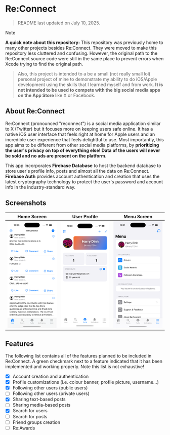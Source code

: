 # Re:Connect

> README last updated on July 10, 2025.

> [!NOTE]
> **A quick note about this repository:**
> This repository was previously home to many other projects besides Re:Connect. They were moved to make this repository less cluttered and confusing. However, the original path to the Re:Connect source code were still in the same place to prevent errors when Xcode trying to find the original path.

> Also, this project is intended to a be a small (not really small lol) personal project of mine to demonstrate my ability to do iOS/Apple development using the skills that I learned myself and from work. **It is not intended to be used to compete with the big social media apps on the App Store** like X or Facebook.

## About Re:Connect
Re:Connect (pronounced "reconnect") is a social media application similar to X (Twitter) but it focuses more on keeping users safe online. It has a native iOS user interface that feels right at home for Apple users and an incredible user experience that feels delightful to use. Most importantly, this app aims to be different from other social media platforms, by **prioritizing the user's privacy on top of everything else! Data of the users will never be sold and no ads are present on the platform.**

This app incorporates **Firebase Database** to host the backend database to store user's profile info, posts and almost all the data on Re:Connect. **Firebase Auth** provides account authentication and creation that uses the latest cryptography technology to protect the user's password and account info in the industry-standard way.

## Screenshots
| **Home Screen** | **User Profile** | **Menu Screen** |
| -------- | -------- | -------- |
| ![Re:Connect Home Screen](https://raw.githubusercontent.com/Harry-Dinh/Re-Connect/refs/heads/main/Screenshots/ReConnect%20(iOS)/REC_IOS_HOME.PNG) | ![Re:Connect Profile Screen](https://raw.githubusercontent.com/Harry-Dinh/Re-Connect/main/Screenshots/ReConnect%20(iOS)/REC_IOS_PROFILE.PNG) | ![Re:Connect Menu Screen](https://raw.githubusercontent.com/Harry-Dinh/Re-Connect/refs/heads/main/Screenshots/ReConnect%20(iOS)/REC_IOS_MENU.PNG) |

## Features
The following list contains all of the features planned to be included in Re:Connect. A green checkmark next to a feature indicated that it has been implemented and working properly. Note this list is not exhaustive!

- [x] Account creation and authentication
- [x] Profile customizations (i.e. colour banner, profile picture, username...)
- [x] Following other users (public users)
- [ ] Following other users (private users)
- [x] Sharing text-based posts
- [ ] Sharing media-based posts
- [x] Search for users
- [ ] Search for posts
- [ ] Friend groups creation
- [ ] Re:Awards